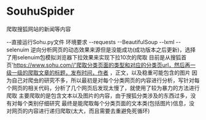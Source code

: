 # SouhuSpider
爬取搜狐网站的新闻等内容

--直接运行Sohu.py文件
环境要求
  --requests
  --BeautifulSoup
  --lxml
  --selenuim
逆向分析网页的动态效果来源但是没能成功(成功版本之后更新)，选择了用selenuim包模拟浏览器下拉效果来实现下拉10次的爬取
目前是从搜狐首页'https://www.sohu.com//'爬取分类页面的类型和对应的分类页url，然后再一级一级的爬取文章的标题，发布时间，作者 ，正文，以及稳重可能包含的图片
因为自己对爬虫的研究不多，所以最初是对每个分类网页的内容进行分析，写针对每个网页的相关代码，分析了几个网页后发现太慢了，就使用了较为暴力的方法进行爬取
主要爬取的是包含文本以及图片的内容，由于搜狐分类涉及的东西过多，没有对每个类别仔细研究
最终是能爬取每个分类页面的文本类(包括图片)信息，没对网页的内容进行递归爬取(太大，而且需要去重避免死循环)
